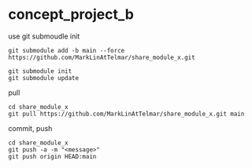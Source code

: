 # concept_project_b

use git submoudle 
init
```
git submodule add -b main --force https://github.com/MarkLinAtTelmar/share_module_x.git

git submodule init
git submodule update
```

pull
```
cd share_module_x
git pull https://github.com/MarkLinAtTelmar/share_module_x.git main
```

commit, push
```
cd share_module_x
git push -a -m "<message>"
git push origin HEAD:main
```
